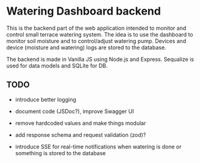 # Watering Dashboard backend

This is the backend part of the web application intended to monitor and control small terrace watering system. The idea is to use the dashboard to monitor soil moisture and to control/adjust watering pump. Devices and device (moisture and watering) logs are stored to the database.

The backend is made in Vanilla JS using Node.js and Express. Sequalize is used for data models and SQLite for DB.

## TODO

-   introduce better logging
-   document code (JSDoc?), improve Swagger UI
-   remove hardcoded values and make things modular
-   add response schema and request validation (zod)?

-   introduce SSE for real-time notifications when watering is done or something is stored to the database
